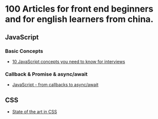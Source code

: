 # 100 Articles for front end beginners and for english learners from china.


## JavaScript

### Basic Concepts

- [10 JavaScript concepts you need to know for interviews](https://dev.to/arnavaggarwal/10-javascript-concepts-you-need-to-know-for-interviews)

### Callback & Promise & async/await

- [JavaScript - from callbacks to async/await](https://medium.com/@daspinola/javascript-from-callbacks-to-async-await-1cc090ddad99)

## CSS

- [State of the art in CSS](https://medium.com/@bloomca/state-of-the-art-in-css-54df6b211d07)